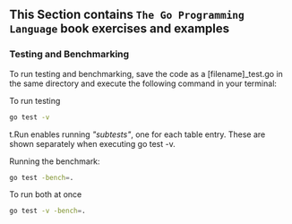 ## This Section contains ```The Go Programming Language``` book exercises and examples


### Testing and Benchmarking
To run testing and benchmarking, save the code as a [filename]_test.go in the same directory and execute the following command in your terminal:
    
To run testing

```bash 
go test -v
```

t.Run enables running _"subtests"_, one for each table entry. These are shown separately when executing go test -v.

Running the benchmark:
```bash
go test -bench=.
```

To run both at once
```bash 
go test -v -bench=.
```